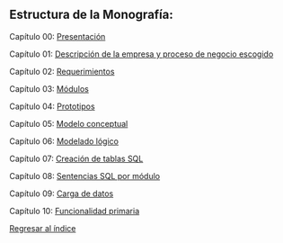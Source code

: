 ## Estructura de la Monografía:

Capítulo 00: [Presentación](Capítulo%2000%3A%20Presentación.md)

Capítulo 01: [Descripción de la empresa y proceso de negocio escogido](Capítulo%2001%3A%20Descripción%20de%20la%20empresa%20y%20proceso%20de%20negocio%20escogido.md)

Capítulo 02: [Requerimientos](Capítulo%2002%3A%20Requerimientos.md)

Capítulo 03: [Módulos](Capítulo%2003%3A%20Módulos.md)

Capítulo 04: [Prototipos](Capítulo%2004%3A%20Prototipos.md)

Capítulo 05: [Modelo conceptual](Capítulo%2005%3A%20Modelo%20conceptual.md)

Capítulo 06: [Modelado lógico](Capítulo%2006%3A%20Modelado%20lógico.md)

Capítulo 07: [Creación de tablas SQL](Capítulo%2007%3A%20Creación%20de%20tablas%20sql.md)

Capítulo 08: [Sentencias SQL por módulo](Capítulo%2008%3A%20Sentencias%20sql%20por%20módulo.md)

Capítulo 09: [Carga de datos](Capítulo%2009%3A%20Carga%20de%20datos%20por%20módulo.md)

Capítulo 10: [Funcionalidad primaria](Capítulo%2010%3A%20Funcionalidad%20primaria.md)

[Regresar al índice](../README.md)
